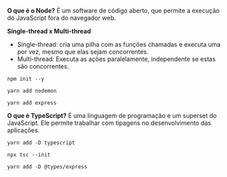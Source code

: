 **O que é o Node?** É um software de código aberto, que permite a execução do JavaScript fora do navegador web.

**Single-thread x Multi-thread**
- Single-thread: cria uma pilha com as funções chamadas e executa uma por vez, mesmo que elas sejam concorrentes.
- Multi-thread: Executa as ações paralelamente, independente se estas são concorrentes.

```
npm init --y
```

```
yarn add nodemon
```

```
yarn add express
```

**O que é TypeScript?** É uma linguagem de programação e um superset do JavaScript. Ele permite trabalhar com tipagens no desenvolvimento das aplicações.

```
yarn add -D typescript
```

```
npx tsc --init
```

```
yarn add -D @types/express
```